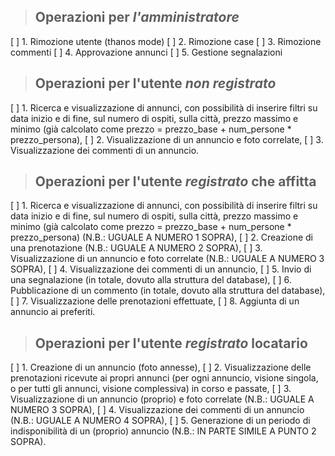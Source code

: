 
  > ## **Operazioni per _l'amministratore_**
  [ ] 1. Rimozione utente (thanos mode)
  [ ] 2. Rimozione case
  [ ] 3. Rimozione commenti
  [ ] 4. Approvazione annunci
  [ ] 5. Gestione segnalazioni

 



> ## **Operazioni per l'utente _non registrato_**
 [ ]  1. Ricerca e visualizzazione di annunci, con possibilità di inserire filtri su data inizio e di fine, sul numero di ospiti, sulla città, prezzo massimo e minimo (già calcolato come prezzo = prezzo_base + num_persone * prezzo_persona),
 [ ]  2. Visualizzazione di un annuncio e foto correlate,
 [ ]  3. Visualizzazione dei commenti di un annuncio.
> 
> ## **Operazioni per l'utente _registrato_ che affitta**
 [ ]  1. Ricerca e visualizzazione di annunci, con possibilità di inserire filtri su data inizio e di fine, sul numero di ospiti, sulla città, prezzo massimo e minimo (già calcolato come prezzo = prezzo_base + num_persone * prezzo_persona) (N.B.: UGUALE A NUMERO 1 SOPRA),
 [ ]  2. Creazione di una prenotazione (N.B.: UGUALE A NUMERO 2 SOPRA),
 [ ]  3. Visualizzazione di un annuncio e foto correlate (N.B.: UGUALE A NUMERO 3 SOPRA),
 [ ]  4. Visualizzazione dei commenti di un annuncio,
 [ ]  5. Invio di una segnalazione (in totale, dovuto alla struttura del database),
 [ ]  6. Pubblicazione di un commento (in totale, dovuto alla struttura del database),
 [ ]  7. Visualizzazione delle prenotazioni effettuate,
 [ ]  8. Aggiunta di un annuncio ai preferiti.
> 
> ## **Operazioni per l'utente _registrato_ locatario**
 [ ]  1. Creazione di un annuncio (foto annesse),
 [ ]  2. Visualizzazione delle prenotazioni ricevute ai propri annunci (per ogni annuncio, visione singola, o per tutti gli annunci, visione complessiva) in corso e passate,
 [ ]  3. Visualizzazione di un annuncio (proprio) e foto correlate (N.B.: UGUALE A NUMERO 3 SOPRA),
 [ ]  4. Visualizzazione dei commenti di un annuncio  (N.B.: UGUALE A NUMERO 4 SOPRA),
 [ ]  5. Generazione di un periodo di indisponibilità di un (proprio) annuncio (N.B.: IN PARTE SIMILE A PUNTO 2 SOPRA).
